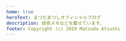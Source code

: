 ```yaml
---
home: true
heroText: まつだあつしオフィシャルブログ
description: 技術メモなどを載せています。
footer: Copyright (c) 2019 Matsuda Atsushi
---
```


